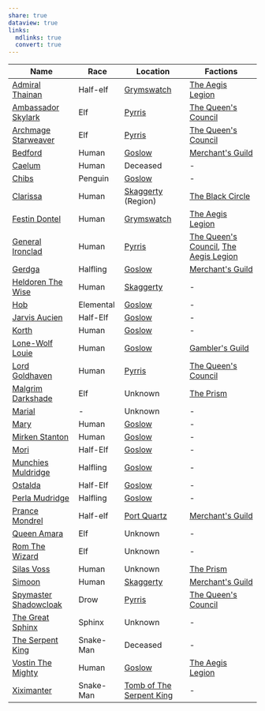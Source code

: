 ```yaml
---
share: true
dataview: true
links:
  mdlinks: true
  convert: true
---
```


| Name                                                                                            | Race      | Location                                                                            | Factions                                                                                                                     |
| ----------------------------------------------------------------------------------------------- | --------- | ----------------------------------------------------------------------------------- | ---------------------------------------------------------------------------------------------------------------------------- |
| [Admiral Thainan](../Locations-&%20NPCs/Cities%20&%20Towns/Grymswatch/NPCs/Admiral-Thainan.md)         | Half-elf  | [Grymswatch](../Locations-&%20NPCs/Cities%20&%20Towns/Grymswatch/index.md)                       | [The Aegis Legion](../Factions-&%20Clans/The%20Aegis%20Legion/index.md)                                                                   |
| [Ambassador Skylark](../Locations-&%20NPCs/Cities%20&%20Towns/Pyrris/NPCs/Ambassador-Skylark.md)       | Elf       | [Pyrris](../Locations-&%20NPCs/Cities%20&%20Towns/Pyrris/index.md)                               | [The Queen's Council](../Factions-&%20Clans/The%20Queen's%20Council/index.md)                                                             |
| [Archmage Starweaver](../Locations-&%20NPCs/Cities%20&%20Towns/Pyrris/NPCs/Archmage-Starweaver.md)     | Elf       | [Pyrris](../Locations-&%20NPCs/Cities%20&%20Towns/Pyrris/index.md)                               | [The Queen's Council](../Factions-&%20Clans/The%20Queen's%20Council/index.md)                                                             |
| [Bedford](../Locations-&%20NPCs/Cities%20&%20Towns/Goslow/NPCs/Bedford.md)                             | Human     | [Goslow](../Locations-&%20NPCs/Cities%20&%20Towns/Goslow/index.md)                               | [Merchant's Guild](../Factions-&%20Clans/Merchant's%20Guild/index.md)                                                                   |
| [Caelum](../History-&%20Lore/Legends/Caelum.md)                                                    | Human     | Deceased                                                                            | \-                                                                                                                           |
| [Chibs](../Locations-&%20NPCs/Cities%20&%20Towns/Goslow/NPCs/Chibs.md)                                 | Penguin   | [Goslow](../Locations-&%20NPCs/Cities%20&%20Towns/Goslow/index.md)                               | \-                                                                                                                           |
| [Clarissa](../Factions-&%20Clans/The%20Black%20Circle/NPCs/Clarissa.md)                                | Human     | [Skaggerty](Skaggerty.md) (Region)                                                              | [The Black Circle](../Factions-&%20Clans/The%20Black%20Circle/index.md)                                                                   |
| [Festin Dontel](../Locations-&%20NPCs/Cities%20&%20Towns/Grymswatch/NPCs/Festin-Dontel.md)             | Human     | [Grymswatch](../Locations-&%20NPCs/Cities%20&%20Towns/Grymswatch/index.md)                       | [The Aegis Legion](../Factions-&%20Clans/The%20Aegis%20Legion/index.md)                                                                   |
| [General Ironclad](../Locations-&%20NPCs/Cities%20&%20Towns/Pyrris/NPCs/General-Ironclad.md)           | Human     | [Pyrris](../Locations-&%20NPCs/Cities%20&%20Towns/Pyrris/index.md)                               | [The Queen's Council](../Factions-&%20Clans/The%20Queen's%20Council/index.md), [The Aegis Legion](../Factions-&%20Clans/The%20Aegis%20Legion/index.md) |
| [Gerdga](../Locations-&%20NPCs/Cities%20&%20Towns/Goslow/NPCs/Gerdga.md)                               | Halfling  | [Goslow](../Locations-&%20NPCs/Cities%20&%20Towns/Goslow/index.md)                               | [Merchant's Guild](../Factions-&%20Clans/Merchant's%20Guild/index.md)                                                                   |
| [Heldoren The Wise](../Locations-&%20NPCs/Cities%20&%20Towns/Skaggerty/NPCs/Heldoren-The-Wise.md)      | Human     | [Skaggerty](../Locations-&%20NPCs/Cities%20&%20Towns/Skaggerty/index.md)                         | \-                                                                                                                           |
| [Hob](../Locations-&%20NPCs/Cities%20&%20Towns/Goslow/NPCs/Hob.md)                                     | Elemental | [Goslow](../Locations-&%20NPCs/Cities%20&%20Towns/Goslow/index.md)                               | \-                                                                                                                           |
| [Jarvis Aucien](../Locations-&%20NPCs/Cities%20&%20Towns/Goslow/NPCs/Jarvis-Aucien.md)                 | Half-Elf  | [Goslow](../Locations-&%20NPCs/Cities%20&%20Towns/Goslow/index.md)                               | \-                                                                                                                           |
| [Korth](../Locations-&%20NPCs/Cities%20&%20Towns/Goslow/NPCs/Korth.md)                                 | Human     | [Goslow](../Locations-&%20NPCs/Cities%20&%20Towns/Goslow/index.md)                               | \-                                                                                                                           |
| [Lone-Wolf Louie](../Locations-&%20NPCs/Cities%20&%20Towns/Goslow/NPCs/Lone-Wolf-Louie.md)             | Human     | [Goslow](../Locations-&%20NPCs/Cities%20&%20Towns/Goslow/index.md)                               | [Gambler's Guild](../Factions-&%20Clans/Gambler's%20Guild/index.md)                                                                     |
| [Lord Goldhaven](../Locations-&%20NPCs/Cities%20&%20Towns/Pyrris/NPCs/Lord-Goldhaven.md)               | Human     | [Pyrris](../Locations-&%20NPCs/Cities%20&%20Towns/Pyrris/index.md)                               | [The Queen's Council](../Factions-&%20Clans/The%20Queen's%20Council/index.md)                                                             |
| [Malgrim Darkshade](../Factions-&%20Clans/The%20Prism/NPCs/Malgrim-Darkshade.md)                     | Elf       | Unknown                                                                             | [The Prism](../Factions-&%20Clans/The%20Prism/index.md)                                                                                 |
| [Marial](../../Marial.md)                                                    | \-        | Unknown                                                                             | \-                                                                                                                           |
| [Mary](../Locations-&%20NPCs/Cities%20&%20Towns/Goslow/NPCs/Mary.md)                                   | Human     | [Goslow](../Locations-&%20NPCs/Cities%20&%20Towns/Goslow/index.md)                               | \-                                                                                                                           |
| [Mirken Stanton](../Locations-&%20NPCs/Cities%20&%20Towns/Goslow/NPCs/Mirken-Stanton.md)               | Human     | [Goslow](../Locations-&%20NPCs/Cities%20&%20Towns/Goslow/index.md)                               | \-                                                                                                                           |
| [Mori](../Locations-&%20NPCs/Cities%20&%20Towns/Goslow/NPCs/Mori.md)                                   | Half-Elf  | [Goslow](../Locations-&%20NPCs/Cities%20&%20Towns/Goslow/index.md)                               | \-                                                                                                                           |
| [Munchies Muldridge](../Locations-&%20NPCs/Cities%20&%20Towns/Goslow/NPCs/Munchies-Muldridge.md)       | Halfling  | [Goslow](../Locations-&%20NPCs/Cities%20&%20Towns/Goslow/index.md)                               | \-                                                                                                                           |
| [Ostalda](../Locations-&%20NPCs/Cities%20&%20Towns/Goslow/NPCs/Ostalda.md)                             | Half-Elf  | [Goslow](../Locations-&%20NPCs/Cities%20&%20Towns/Goslow/index.md)                               | \-                                                                                                                           |
| [Perla Mudridge](../Locations-&%20NPCs/Cities%20&%20Towns/Goslow/NPCs/Perla-Mudridge.md)               | Halfling  | [Goslow](../Locations-&%20NPCs/Cities%20&%20Towns/Goslow/index.md)                               | \-                                                                                                                           |
| [Prance Mondrel](../Locations-&%20NPCs/Cities%20&%20Towns/Port%20Quartz/NPCs/Prance-Mondrel.md)          | Half-elf  | [Port Quartz](../Locations-&%20NPCs/Cities%20&%20Towns/Port%20Quartz/index.md)                     | [Merchant's Guild](../Factions-&%20Clans/Merchant's%20Guild/index.md)                                                                   |
| [Queen Amara](../Locations-&%20NPCs/Cities%20&%20Towns/Pyrris/NPCs/Queen-Amara.md)                     | Elf       | Unknown                                                                             | \-                                                                                                                           |
| [Rom The Wizard](../History-&%20Lore/Legends/Rom-The-Wizard.md)                                    | Elf       | Unknown                                                                             | \-                                                                                                                           |
| [Silas Voss](../Factions-&%20Clans/The%20Prism/NPCs/Silas-Voss.md)                                   | Human     | Unknown                                                                             | [The Prism](../Factions-&%20Clans/The%20Prism/index.md)                                                                                 |
| [Simoon](../Locations-&%20NPCs/Cities%20&%20Towns/Skaggerty/NPCs/Simoon.md)                            | Human     | [Skaggerty](../Locations-&%20NPCs/Cities%20&%20Towns/Skaggerty/index.md)                         | [Merchant's Guild](../Factions-&%20Clans/Merchant's%20Guild/index.md)                                                                   |
| [Spymaster Shadowcloak](../Locations-&%20NPCs/Cities%20&%20Towns/Pyrris/NPCs/Spymaster-Shadowcloak.md) | Drow      | [Pyrris](../Locations-&%20NPCs/Cities%20&%20Towns/Pyrris/index.md)                               | [The Queen's Council](../Factions-&%20Clans/The%20Queen's%20Council/index.md)                                                             |
| [The Great Sphinx](../History-&%20Lore/Legends/The-Great-Sphinx.md)                                | Sphinx    | Unknown                                                                             | \-                                                                                                                           |
| [The Serpent King](../History-&%20Lore/Legends/The-Serpent-King.md)                                | Snake-Man | Deceased                                                                            | \-                                                                                                                           |
| [Vostin The Mighty](../Locations-&%20NPCs/Cities%20&%20Towns/Goslow/NPCs/Vostin-The-Mighty.md)         | Human     | [Goslow](../Locations-&%20NPCs/Cities%20&%20Towns/Goslow/index.md)                               | [The Aegis Legion](../Factions-&%20Clans/The%20Aegis%20Legion/index.md)                                                                   |
| [Xiximanter](../History-&%20Lore/Legends/Xiximanter.md)                                            | Snake-Man | [Tomb of The Serpent King](../Locations-&%20NPCs/Dungeons/Tomb-of-The-Serpent-King.md) | \-                                                                                                                           |


